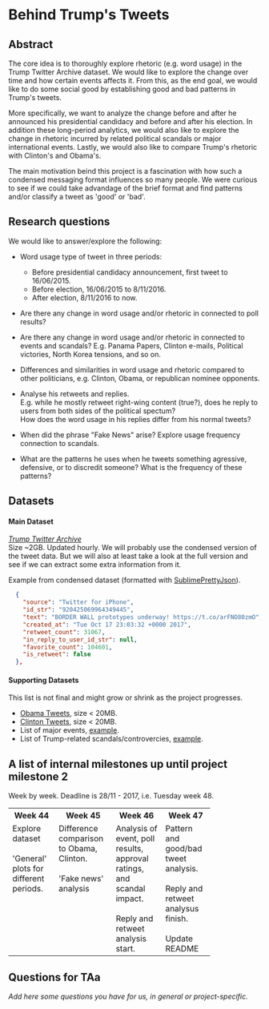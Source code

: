 # Behind Trump's Tweets


## Abstract

The core idea is to thoroughly explore rhetoric (e.g. word usage) in the Trump Twitter Archive dataset. We would like to explore the change over time and how certain events affects it. From this, as the end goal, we would like to do some social good by establishing good and bad patterns in Trump's tweets.

More specifically, we want to analyze the change before and after he announced his presidential candidacy and before and after his election. In addition these long-period analytics, we would also like to explore the change in rhetoric incurred by related political scandals or major international events. Lastly, we would also like to compare Trump's rhetoric with Clinton's and Obama's.

The main motivation beind this project is a fascination with how such a condensed messaging format influences so many people. We were curious to see if we could take advandage of the brief format and find patterns and/or classify a tweet as 'good' or 'bad'.


## Research questions

We would like to answer/explore the following:  

* Word usage type of tweet in three periods:
    * Before presidential candidacy announcement, first tweet to 16/06/2015.  
    * Before election, 16/06/2015 to 8/11/2016.  
    * After election, 8/11/2016 to now.  

* Are there any change in word usage and/or rhetoric in connected to poll results?

* Are there any change in word usage and/or rhetoric in connected to events and scandals?
  E.g. Panama Papers, Clinton e-mails, Political victories, North Korea tensions, and so on.

* Differences and similarities in word usage and rhetoric compared to other politicians, e.g. Clinton, Obama, or republican nominee opponents.

* Analyse his retweets and replies.  
  E.g. while he mostly retweet right-wing content (true?), does he reply to users from both sides of the political spectum?  
  How does the word usage in his replies differ from his normal tweets?

* When did the phrase "Fake News" arise? Explore usage frequency connection to scandals.

* What are the patterns he uses when he tweets something agressive, defensive, or to discredit someone? What is the frequency of these patterns?


## Datasets

#### Main Dataset  
*[Trump Twitter Archive](https://github.com/bpb27/trump_tweet_data_archive)*  
Size ~2GB. Updated hourly. We will probably use the condensed version of the tweet data. But we will also at least take a look at the full version and see if we can extract some extra information from it.

Example from condensed dataset (formatted with [SublimePrettyJson](https://github.com/dzhibas/SublimePrettyJson)).


```JSON
  {
    "source": "Twitter for iPhone",
    "id_str": "920425069964349445",
    "text": "BORDER WALL prototypes underway! https://t.co/arFNO80zmO",
    "created_at": "Tue Oct 17 23:03:32 +0000 2017",
    "retweet_count": 31067,
    "in_reply_to_user_id_str": null,
    "favorite_count": 104601,
    "is_retweet": false
  },
```

#### Supporting Datasets
This list is not final and might grow or shrink as the project progresses.  

* [Obama Tweets](https://www.kaggle.com/speckledpingu/rawtwitterfeeds), size < 20MB.
* [Clinton Tweets](https://www.kaggle.com/speckledpingu/rawtwitterfeeds), size < 20MB.
* List of major events, [example](https://en.wikipedia.org/wiki/2016).
* List of Trump-related scandals/controvercies, [example](https://en.wikipedia.org/wiki/Category:Donald_Trump_controversies). 


## A list of internal milestones up until project milestone 2

Week by week. Deadline is 28/11 - 2017, i.e. Tuesday week 48.


<table style="width:80%">
  <tr>
    <th>Week 44</th>
    <th>Week 45</th> 
    <th>Week 46</th>
    <th>Week 47</th>
  </tr>
  <tr>
    <td valign="top">
    	Explore dataset<br><br>
    	'General' plots for different periods.
    </td>
    <td valign="top">
    	Difference comparison to Obama, Clinton.<br><br>
    	'Fake news' analysis
    </td>
    <td valign="top">Analysis of event, poll results, approval ratings, and scandal impact.<br><br>
    	Reply and retweet analysis start.
    </td>
    <td valign="top">Pattern and good/bad tweet analysis.<br><br>
    	Reply and retweet analysus finish.<br><br>
    	Update README
    </td>
  </tr>
</table>


## Questions for TAa
_Add here some questions you have for us, in general or project-specific._
